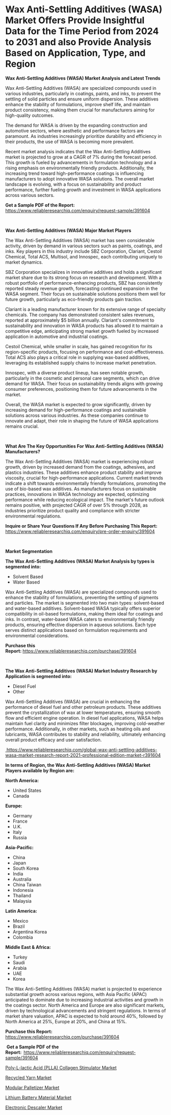 <p><h1>Wax Anti-Settling Additives (WASA) Market Offers Provide Insightful Data for the Time Period from 2024 to 2031 and also Provide Analysis Based on Application, Type, and Region</h1></p><p><strong>Wax Anti-Settling Additives (WASA) Market Analysis and Latest Trends</strong></p>
<p><p>Wax Anti-Settling Additives (WASA) are specialized compounds used in various industries, particularly in coatings, paints, and inks, to prevent the settling of solid particles and ensure uniform dispersion. These additives enhance the stability of formulations, improve shelf life, and maintain product consistency, making them crucial for manufacturers aiming for high-quality outcomes. </p><p>The demand for WASA is driven by the expanding construction and automotive sectors, where aesthetic and performance factors are paramount. As industries increasingly prioritize durability and efficiency in their products, the use of WASA is becoming more prevalent. </p><p>Recent market analysis indicates that the Wax Anti-Settling Additives market is projected to grow at a CAGR of 7% during the forecast period. This growth is fueled by advancements in formulation technology and a rising emphasis on environmentally friendly products. Additionally, the increasing trend toward high-performance coatings is influencing manufacturers to adopt innovative WASA solutions. The overall market landscape is evolving, with a focus on sustainability and product performance, further fueling growth and investment in WASA applications across various sectors.</p></p>
<p><strong>Get a Sample PDF of the Report:&nbsp;</strong> <a href="https://www.reliableresearchiq.com/enquiry/request-sample/391604?utm_campaign=104&utm_medium=2&utm_source=Github&utm_content=ia&utm_term=26102024&utm_id=wax-anti-settling-additives-wasa">https://www.reliableresearchiq.com/enquiry/request-sample/391604</a></p>
<p>&nbsp;</p>
<p><strong>Wax Anti-Settling Additives (WASA) Major Market Players</strong></p>
<p><p>The Wax Anti-Settling Additives (WASA) market has seen considerable activity, driven by demand in various sectors such as paints, coatings, and inks. Key players in this industry include SBZ Corporation, Clariant, Cestoil Chemical, Total ACS, Multisol, and Innospec, each contributing uniquely to market dynamics.</p><p>SBZ Corporation specializes in innovative additives and holds a significant market share due to its strong focus on research and development. With a robust portfolio of performance-enhancing products, SBZ has consistently reported steady revenue growth, forecasting continued expansion in the WASA segment. Their focus on sustainable solutions positions them well for future growth, particularly as eco-friendly products gain traction.</p><p>Clariant is a leading manufacturer known for its extensive range of specialty chemicals. The company has demonstrated consistent sales revenues, reported at approximately $5 billion annually. Clariant's commitment to sustainability and innovation in WASA products has allowed it to maintain a competitive edge, anticipating strong market growth fueled by increased application in automotive and industrial coatings.</p><p>Cestoil Chemical, while smaller in scale, has gained recognition for its region-specific products, focusing on performance and cost-effectiveness. Total ACS also plays a critical role in supplying wax-based additives, leveraging its established supply chains to increase market penetration.</p><p>Innospec, with a diverse product lineup, has seen notable growth, particularly in the cosmetic and personal care segments, which can drive demand for WASA. Their focus on sustainability trends aligns with growing consumer preferences, positioning them for future advancements in the market.</p><p>Overall, the WASA market is expected to grow significantly, driven by increasing demand for high-performance coatings and sustainable solutions across various industries. As these companies continue to innovate and adapt, their role in shaping the future of WASA applications remains crucial.</p></p>
<p>&nbsp;</p>
<p><strong>What Are The Key Opportunities For Wax Anti-Settling Additives (WASA) Manufacturers?</strong></p>
<p><p>The Wax Anti-Settling Additives (WASA) market is experiencing robust growth, driven by increased demand from the coatings, adhesives, and plastics industries. These additives enhance product stability and improve viscosity, crucial for high-performance applications. Current market trends indicate a shift towards environmentally friendly formulations, promoting the use of bio-based wax additives. As manufacturers focus on sustainable practices, innovations in WASA technology are expected, optimizing performance while reducing ecological impact. The market's future outlook remains positive, with projected CAGR of over 5% through 2028, as industries prioritize product quality and compliance with stricter environmental regulations.</p></p>
<p><strong>Inquire or Share Your Questions If Any Before Purchasing This Report:</strong> <a href="https://www.reliableresearchiq.com/enquiry/pre-order-enquiry/391604?utm_campaign=104&utm_medium=2&utm_source=Github&utm_content=ia&utm_term=26102024&utm_id=wax-anti-settling-additives-wasa">https://www.reliableresearchiq.com/enquiry/pre-order-enquiry/391604</a></p>
<p>&nbsp;</p>
<p><strong>Market Segmentation</strong></p>
<p><strong>The Wax Anti-Settling Additives (WASA) Market Analysis by types is segmented into:</strong></p>
<p><ul><li>Solvent Based</li><li>Water Based</li></ul></p>
<p><p>Wax Anti-Settling Additives (WASA) are specialized compounds used to enhance the stability of formulations, preventing the settling of pigments and particles. The market is segmented into two main types: solvent-based and water-based additives. Solvent-based WASA typically offers superior compatibility in oil-based formulations, making them ideal for coatings and inks. In contrast, water-based WASA caters to environmentally friendly products, ensuring effective dispersion in aqueous solutions. Each type serves distinct applications based on formulation requirements and environmental considerations.</p></p>
<p><strong>Purchase this Report:&nbsp;</strong><a href="https://www.reliableresearchiq.com/purchase/391604?utm_campaign=104&utm_medium=2&utm_source=Github&utm_content=ia&utm_term=26102024&utm_id=wax-anti-settling-additives-wasa">https://www.reliableresearchiq.com/purchase/391604</a></p>
<p>&nbsp;</p>
<p><strong>The Wax Anti-Settling Additives (WASA) Market Industry Research by Application is segmented into:</strong></p>
<p><ul><li>Diesel Fuel</li><li>Other</li></ul></p>
<p><p>Wax Anti-Settling Additives (WASA) are crucial in enhancing the performance of diesel fuel and other petroleum products. These additives prevent the crystallization of wax at lower temperatures, ensuring smooth flow and efficient engine operation. In diesel fuel applications, WASA helps maintain fuel clarity and minimizes filter blockages, improving cold-weather performance. Additionally, in other markets, such as heating oils and lubricants, WASA contributes to stability and reliability, ultimately enhancing overall product efficacy and user satisfaction.</p></p>
<p><a href="https://www.reliableresearchiq.com/global-wax-anti-settling-additives-wasa-market-research-report-2021-professional-edition-market-r391604?utm_campaign=104&utm_medium=2&utm_source=Github&utm_content=ia&utm_term=26102024&utm_id=wax-anti-settling-additives-wasa">&nbsp;https://www.reliableresearchiq.com/global-wax-anti-settling-additives-wasa-market-research-report-2021-professional-edition-market-r391604</a></p>
<p><strong>In terms of Region, the Wax Anti-Settling Additives (WASA) Market Players available by Region are:</strong></p>
<p>
    <p> <strong> North America: </strong>
        <ul>
            <li>United States</li>
            <li>Canada</li>
        </ul>
        </p> 
    <p> <strong> Europe: </strong>
        <ul>
            <li>Germany</li>
            <li>France</li>
            <li>U.K.</li>
            <li>Italy</li>
            <li>Russia</li>
        </ul>
        </p> 
    <p> <strong> Asia-Pacific: </strong>
        <ul>
            <li>China</li>
            <li>Japan</li>
            <li>South Korea</li>
            <li>India</li>
            <li>Australia</li>
            <li>China Taiwan</li>
            <li>Indonesia</li>
            <li>Thailand</li>
            <li>Malaysia</li>
        </ul>
        </p> 
    <p> <strong> Latin America: </strong>
        <ul>
            <li>Mexico</li>
            <li>Brazil</li>
            <li>Argentina Korea</li>
            <li>Colombia</li>
        </ul>
        </p> 
    <p> <strong> Middle East & Africa: </strong>
        <ul>
            <li>Turkey</li>
            <li>Saudi</li>
            <li>Arabia</li>
            <li>UAE</li>
            <li>Korea</li>
        </ul>
    </p>
    </p>
<p><p>The Wax Anti-Settling Additives (WASA) market is projected to experience substantial growth across various regions, with Asia Pacific (APAC) anticipated to dominate due to increasing industrial activities and growth in the coatings sector. North America and Europe are also significant markets, driven by technological advancements and stringent regulations. In terms of market share valuation, APAC is expected to hold around 40%, followed by North America at 25%, Europe at 20%, and China at 15%.</p></p>
<p><strong>Purchase this Report: </strong><a href="https://www.reliableresearchiq.com/purchase/391604?utm_campaign=104&utm_medium=2&utm_source=Github&utm_content=ia&utm_term=26102024&utm_id=wax-anti-settling-additives-wasa">https://www.reliableresearchiq.com/purchase/391604</a></p>
<p>&nbsp;<strong>Get a Sample PDF of the Report:&nbsp;&nbsp;</strong><a href="https://www.reliableresearchiq.com/enquiry/request-sample/391604?utm_campaign=104&utm_medium=2&utm_source=Github&utm_content=ia&utm_term=26102024&utm_id=wax-anti-settling-additives-wasa">https://www.reliableresearchiq.com/enquiry/request-sample/391604</a></p>
<p><strong></strong></p>
<p><p><a href="https://www.linkedin.com/pulse/poly-l-lactic-acid-plla-collagen-stimulator-market-drivers-challenges-uboqe?utm_campaign=104&utm_medium=2&utm_source=Github&utm_content=ia&utm_term=26102024&utm_id=wax-anti-settling-additives-wasa">Poly-L-lactic Acid (PLLA) Collagen Stimulator Market</a></p><p><a href="https://github.com/halkoitweden3/Market-Research-Report-List-1/blob/main/recycled-yarn-market.md?utm_campaign=104&utm_medium=2&utm_source=Github&utm_content=ia&utm_term=26102024&utm_id=wax-anti-settling-additives-wasa">Recycled Yarn Market</a></p><p><a href="https://issuu.com/reportprime-2/docs/modular-palletizer-market-size-2030_b206bdb1b0e487?utm_campaign=104&utm_medium=2&utm_source=Github&utm_content=ia&utm_term=26102024&utm_id=wax-anti-settling-additives-wasa">Modular Palletizer Market</a></p><p><a href="https://github.com/rozh43oreder/Market-Research-Report-List-1/blob/main/lithium-battery-material-market.md?utm_campaign=104&utm_medium=2&utm_source=Github&utm_content=ia&utm_term=26102024&utm_id=wax-anti-settling-additives-wasa">Lithium Battery Material Market</a></p><p><a href="https://issuu.com/reportprime-2/docs/electronic-descaler-market-size-203_f709a600b02c54?utm_campaign=104&utm_medium=2&utm_source=Github&utm_content=ia&utm_term=26102024&utm_id=wax-anti-settling-additives-wasa">Electronic Descaler Market</a></p></p>
